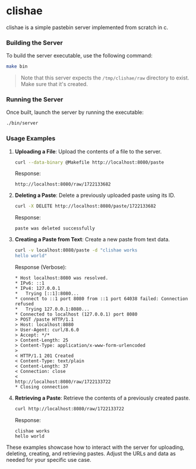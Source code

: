# clishae
clishae is a simple pastebin server implemented from scratch in c.

### Building the Server

To build the server executable, use the following command:
```sh
make bin
```

> Note that this server expects the `/tmp/clishae/raw` directory to exist. Make sure that it's created.

### Running the Server

Once built, launch the server by running the executable:
```sh
./bin/server
```

### Usage Examples

1. **Uploading a File**:
   Upload the contents of a file to the server.
   ```sh
   curl --data-binary @Makefile http://localhost:8080/paste
   ```
   Response:
   ```
   http://localhost:8080/raw/1722133682
   ```

2. **Deleting a Paste**:
   Delete a previously uploaded paste using its ID.
   ```sh
   curl -X DELETE http://localhost:8080/paste/1722133682
   ```
   Response:
   ```
   paste was deleted successfully
   ```

3. **Creating a Paste from Text**:
   Create a new paste from text data.
   ```sh
   curl -v localhost:8080/paste -d "clishae works
   hello world"
   ```
   Response (Verbose):
   ```
   * Host localhost:8080 was resolved.
   * IPv6: ::1
   * IPv4: 127.0.0.1
   *   Trying [::1]:8080...
   * connect to ::1 port 8080 from ::1 port 64038 failed: Connection refused
   *   Trying 127.0.0.1:8080...
   * Connected to localhost (127.0.0.1) port 8080
   > POST /paste HTTP/1.1
   > Host: localhost:8080
   > User-Agent: curl/8.6.0
   > Accept: */*
   > Content-Length: 25
   > Content-Type: application/x-www-form-urlencoded
   >
   < HTTP/1.1 201 Created
   < Content-Type: text/plain
   < Content-Length: 37
   < Connection: close
   <
   http://localhost:8080/raw/1722133722
   * Closing connection
   ```

4. **Retrieving a Paste**:
   Retrieve the contents of a previously created paste.
   ```sh
   curl http://localhost:8080/raw/1722133722
   ```
   Response:
   ```
   clishae works
   hello world
   ```

These examples showcase how to interact with the server for uploading, deleting, creating, and retrieving pastes. Adjust the URLs and data as needed for your specific use case.
